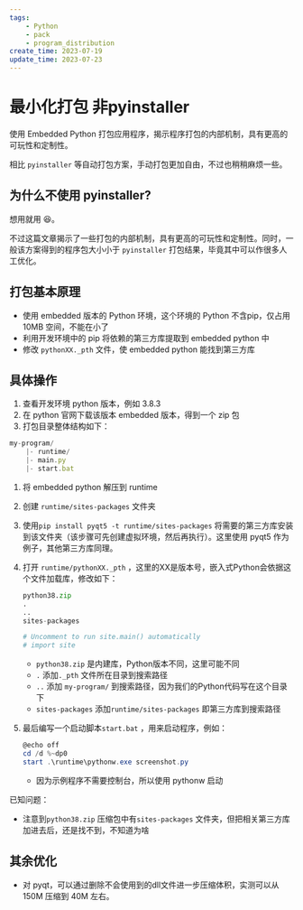 ```yaml
---
tags:
    - Python
    - pack
    - program_distribution
create_time: 2023-07-19
update_time: 2023-07-23
---
```


# 最小化打包 非pyinstaller

使用 Embedded Python 打包应用程序，揭示程序打包的内部机制，具有更高的可玩性和定制性。

相比 `pyinstaller` 等自动打包方案，手动打包更加自由，不过也稍稍麻烦一些。

<!-- more -->

## 为什么不使用 pyinstaller?

想用就用 :laughing:。

不过这篇文章揭示了一些打包的内部机制，具有更高的可玩性和定制性。同时，一般该方案得到的程序包大小小于 `pyinstaller` 打包结果，毕竟其中可以作很多人工优化。

## 打包基本原理

- 使用 embedded 版本的 Python 环境，这个环境的 Python 不含pip，仅占用 10MB 空间，不能在小了
- 利用开发环境中的 pip 将依赖的第三方库提取到 embedded python 中
- 修改 `pythonXX._pth` 文件，使 embedded python 能找到第三方库

## 具体操作

1. 查看开发环境 python 版本，例如 3.8.3
2. 在 python 官网下载该版本 embedded 版本，得到一个 zip 包
3. 打包目录整体结构如下：

```jsx
my-program/
	|- runtime/
	|- main.py
	|- start.bat
```

1. 将 embedded python 解压到 runtime
2. 创建 `runtime/sites-packages` 文件夹
3. 使用`pip install pyqt5 -t runtime/sites-packages` 将需要的第三方库安装到该文件夹（该步骤可先创建虚拟环境，然后再执行）。这里使用 pyqt5 作为例子，其他第三方库同理。
4. 打开 `runtime/pythonXX._pth` ，这里的XX是版本号，嵌入式Python会依据这个文件加载库，修改如下：
    
    ```python
    python38.zip
    .
    ..
    sites-packages
    
    # Uncomment to run site.main() automatically
    # import site
    ```
    
    - `python38.zip` 是内建库，Python版本不同，这里可能不同
    - `.` 添加`._pth` 文件所在目录到搜索路径
    - `..` 添加 `my-program/` 到搜索路径，因为我们的Python代码写在这个目录下
    - `sites-packages` 添加`runtime/sites-packages` 即第三方库到搜索路径
5. 最后编写一个启动脚本`start.bat` ，用来启动程序，例如：
    
    ```powershell
    @echo off
    cd /d %~dp0
    start .\runtime\pythonw.exe screenshot.py
    ```
    
    - 因为示例程序不需要控制台，所以使用 pythonw 启动


已知问题：

- 注意到`python38.zip` 压缩包中有`sites-packages` 文件夹，但把相关第三方库加进去后，还是找不到，不知道为啥


## 其余优化

- 对 pyqt，可以通过删除不会使用到的dll文件进一步压缩体积，实测可以从150M 压缩到 40M 左右。